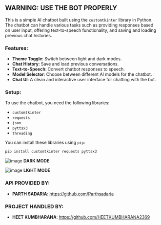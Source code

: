 ## WARNING: USE THE BOT PROPERLY

This is a simple AI chatbot built using the `customtkinter` library in Python. The chatbot can handle various tasks such as providing responses based on user input, offering text-to-speech functionality, and saving and loading previous chat histories.

### Features:

- **Theme Toggle**: Switch between light and dark modes.
- **Chat History**: Save and load previous conversations.
- **Text-to-Speech**: Convert chatbot responses to speech.
- **Model Selector**: Choose between different AI models for the chatbot.
- **Chat UI**: A clean and interactive user interface for chatting with the bot.

### Setup:

To use the chatbot, you need the following libraries:

- `customtkinter`
- `requests`
- `json`
- `pyttsx3`
- `threading`

You can install these libraries using `pip`:

```bash
pip install customtkinter requests pyttsx3
```

![image](https://github.com/user-attachments/assets/efafc244-32c4-4f17-85e3-0393804f4948)
**DARK MODE**


![image](https://github.com/user-attachments/assets/e7dcf625-1563-469a-b540-900a369655cd)
**LIGHT MODE**

### API PROVIDED BY:
- **PARTH SADARIA**: https://github.com/Parthsadaria
### PROJECT HANDLED BY:
- **HEET KUMBHARANA**: https://github.com/HEETKUMBHARANA2369


